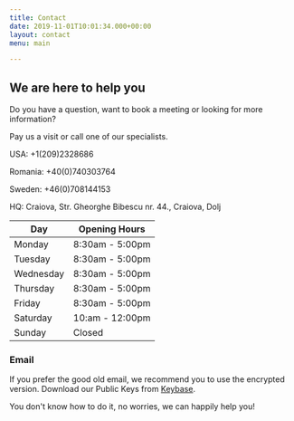 ```yaml
---
title: Contact
date: 2019-11-01T10:01:34.000+00:00
layout: contact
menu: main

---
```

## **We are here to help you**

Do you have a question, want to book a meeting or looking for more information?

Pay us a visit or call one of our specialists.

USA: +1(209)2328686

Romania: +40(0)740303764

Sweden: +46(0)708144153

HQ: Craiova, Str. Gheorghe Bibescu nr. 44., Craiova, Dolj

| Day | Opening Hours |
| --- | --- |
| Monday | 8:30am - 5:00pm |
| Tuesday | 8:30am - 5:00pm |
| Wednesday | 8:30am - 5:00pm |
| Thursday | 8:30am - 5:00pm |
| Friday | 8:30am - 5:00pm |
| Saturday | 10:am - 12:00pm |
| Sunday | Closed |

### Email

If you prefer the good old email, we recommend you to use the encrypted version. Download our Public Keys from [Keybase](https://keybase.io/chenistsec "Keybase").

You don't know how to do it, no worries, we can happily help you!